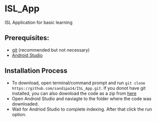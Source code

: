 # ISL_App
ISL Application for basic learning
## Prerequisites:
- [git](https://git-scm.com/) (recommended but not necessary)
- [Android Studio](https://developer.android.com/studio)
## Installation Process
- To download, open terminal/command prompt and run 
`git clone https://github.com/sandipa14/ISL_App.git`. If you donot have git installed, you can also download the code as a zip from [here](https://github.com/sandipa14/ISL_App/archive/refs/heads/master.zip)
- Open Android Studio and naviagte to the folder where the code was downloaded. 
- Wait for Andriod Studio to complete indexing. After that click the run option.

